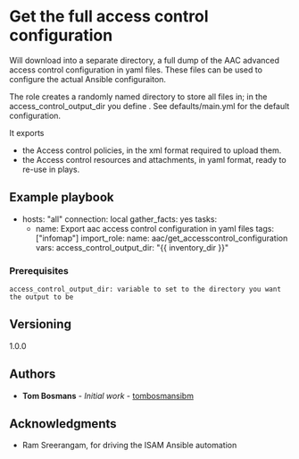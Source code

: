 # Get the full access control configuration

Will download into a separate directory, a full dump of the AAC advanced access control configuration in yaml files.
These files can be used to configure the actual Ansible configuraiton.

The role creates a randomly named directory to store all files in; in the access_control_output_dir you define .
See defaults/main.yml for the default configuration.

It exports
- the Access control policies, in the xml format required to upload them.
- the Access control resources and attachments, in yaml format, ready to re-use in plays.

## Example playbook

- hosts: "all"
  connection: local
  gather_facts: yes
  tasks:
    - name: Export aac access control configuration in yaml files
      tags: ["infomap"]
      import_role:
        name: aac/get_accesscontrol_configuration
      vars:
        access_control_output_dir: "{{ inventory_dir }}"

### Prerequisites

```
access_control_output_dir: variable to set to the directory you want the output to be
```

## Versioning
1.0.0

## Authors

* **Tom Bosmans** - *Initial work* - [tombosmansibm](https://github.com/tombosmansibm/isam-ansible-roles)

## Acknowledgments

* Ram Sreerangam, for driving the ISAM Ansible automation

